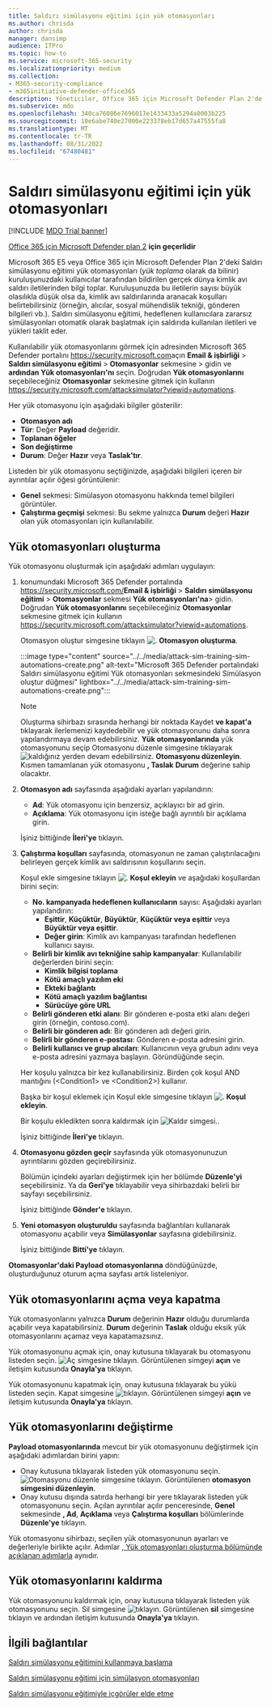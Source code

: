 ```yaml
---
title: Saldırı simülasyonu eğitimi için yük otomasyonları
ms.author: chrisda
author: chrisda
manager: dansimp
audience: ITPro
ms.topic: how-to
ms.service: microsoft-365-security
ms.localizationpriority: medium
ms.collection:
- M365-security-compliance
- m365initiative-defender-office365
description: Yöneticiler, Office 365 için Microsoft Defender Plan 2'de Saldırı simülasyonu eğitimi için otomatik simülasyonları toplamak ve başlatmak için yük otomasyonlarını (yük toplama) kullanmayı öğrenebilir.
ms.subservice: mdo
ms.openlocfilehash: 340ca76086e7696017e1433433a5294a8003b225
ms.sourcegitcommit: 10e6abe740e27000e223378eb17d657a47555fa8
ms.translationtype: MT
ms.contentlocale: tr-TR
ms.lasthandoff: 08/31/2022
ms.locfileid: "67480481"
---
```

# <a name="payload-automations-for-attack-simulation-training"></a>Saldırı simülasyonu eğitimi için yük otomasyonları

[!INCLUDE [MDO Trial banner](../includes/mdo-trial-banner.md)]

[Office 365 için Microsoft Defender plan 2](defender-for-office-365.md) **için geçerlidir**

Microsoft 365 E5 veya Office 365 için Microsoft Defender Plan 2'deki Saldırı simülasyonu eğitimi yük otomasyonları (_yük toplama_ olarak da bilinir) kuruluşunuzdaki kullanıcılar tarafından bildirilen gerçek dünya kimlik avı saldırı iletilerinden bilgi toplar. Kuruluşunuzda bu iletilerin sayısı büyük olasılıkla düşük olsa da, kimlik avı saldırılarında aranacak koşulları belirtebilirsiniz (örneğin, alıcılar, sosyal mühendislik tekniği, gönderen bilgileri vb.). Saldırı simülasyonu eğitimi, hedeflenen kullanıcılara zararsız simülasyonları otomatik olarak başlatmak için saldırıda kullanılan iletileri ve yükleri taklit eder.

Kullanılabilir yük otomasyonlarını görmek için adresinden Microsoft 365 Defender portalını <https://security.microsoft.com>açın **Email & işbirliği** \> **Saldırı simülasyonu eğitimi** \> **Otomasyonlar** sekmesine \> gidin ve **ardından Yük otomasyonları'nı** seçin. Doğrudan **Yük otomasyonlarını** seçebileceğiniz **Otomasyonlar** sekmesine gitmek için kullanın <https://security.microsoft.com/attacksimulator?viewid=automations>.

Her yük otomasyonu için aşağıdaki bilgiler gösterilir:

- **Otomasyon adı**
- **Tür**: Değer **Payload** değeridir.
- **Toplanan öğeler**
- **Son değiştirme**
- **Durum**: Değer **Hazır** veya **Taslak'tır**.

Listeden bir yük otomasyonu seçtiğinizde, aşağıdaki bilgileri içeren bir ayrıntılar açılır öğesi görüntülenir:

- **Genel** sekmesi: Simülasyon otomasyonu hakkında temel bilgileri görüntüler.
- **Çalıştırma geçmişi** sekmesi: Bu sekme yalnızca **Durum** değeri **Hazır** olan yük otomasyonları için kullanılabilir.

## <a name="create-payload-automations"></a>Yük otomasyonları oluşturma

Yük otomasyonu oluşturmak için aşağıdaki adımları uygulayın:

1. konumundaki Microsoft 365 Defender portalında <https://security.microsoft.com/>**Email & işbirliği** \> **Saldırı simülasyonu eğitimi** \> **Otomasyonlar** sekmesi **Yük otomasyonları'na**\> gidin. Doğrudan **Yük otomasyonlarını** seçebileceğiniz **Otomasyonlar** sekmesine gitmek için kullanın <https://security.microsoft.com/attacksimulator?viewid=automations>.

   Otomasyon oluştur simgesine tıklayın ![.](../../media/m365-cc-sc-create-icon.png) **Otomasyon oluşturma**.

   :::image type="content" source="../../media/attack-sim-training-sim-automations-create.png" alt-text="Microsoft 365 Defender portalındaki Saldırı simülasyonu eğitimi Yük otomasyonları sekmesindeki Simülasyon oluştur düğmesi" lightbox="../../media/attack-sim-training-sim-automations-create.png":::

   > [!NOTE]
   > Oluşturma sihirbazı sırasında herhangi bir noktada Kaydet **ve kapat'a** tıklayarak ilerlemenizi kaydedebilir ve yük otomasyonunu daha sonra yapılandırmaya devam edebilirsiniz. **Yük otomasyonlarında** yük otomasyonunu seçip Otomasyonu düzenle simgesine tıklayarak ![kaldığınız yerden devam edebilirsiniz.](../../media/m365-cc-sc-edit-icon.png) **Otomasyonu düzenleyin**. Kısmen tamamlanan yük otomasyonu **, Taslak** **Durum** değerine sahip olacaktır.

2. **Otomasyon adı** sayfasında aşağıdaki ayarları yapılandırın:

   - **Ad**: Yük otomasyonu için benzersiz, açıklayıcı bir ad girin.
   - **Açıklama**: Yük otomasyonu için isteğe bağlı ayrıntılı bir açıklama girin.

   İşiniz bittiğinde **İleri'ye** tıklayın.

3. **Çalıştırma koşulları** sayfasında, otomasyonun ne zaman çalıştırılacağını belirleyen gerçek kimlik avı saldırısının koşullarını seçin.

   Koşul ekle simgesine tıklayın ![.](../../media/m365-cc-sc-create-icon.png) **Koşul ekleyin** ve aşağıdaki koşullardan birini seçin:

   - **No. kampanyada hedeflenen kullanıcıların** sayısı: Aşağıdaki ayarları yapılandırın:
     - **Eşittir**, **Küçüktür**, **Büyüktür**, **Küçüktür veya eşittir** veya **Büyüktür veya eşittir**.
     - **Değer girin**: Kimlik avı kampanyası tarafından hedeflenen kullanıcı sayısı.
   - **Belirli bir kimlik avı tekniğine sahip kampanyalar**: Kullanılabilir değerlerden birini seçin:
     - **Kimlik bilgisi toplama**
     - **Kötü amaçlı yazılım eki**
     - **Ekteki bağlantı**
     - **Kötü amaçlı yazılım bağlantısı**
     - **Sürücüye göre URL**
   - **Belirli gönderen etki alanı**: Bir gönderen e-posta etki alanı değeri girin (örneğin, contoso.com).
   - **Belirli bir gönderen adı**: Bir gönderen adı değeri girin.
   - **Belirli bir gönderen e-postası**: Gönderen e-posta adresini girin.
   - **Belirli kullanıcı ve grup alıcıları**: Kullanıcının veya grubun adını veya e-posta adresini yazmaya başlayın. Göründüğünde seçin.

   Her koşulu yalnızca bir kez kullanabilirsiniz. Birden çok koşul AND mantığını (\<Condition1\> ve \<Condition2\>) kullanır.

   Başka bir koşul eklemek için Koşul ekle simgesine tıklayın ![.](../../media/m365-cc-sc-create-icon.png) **Koşul ekleyin**.

   Bir koşulu ekledikten sonra kaldırmak için ![Kaldır simgesi.](../../media/m365-cc-sc-delete-icon.png).

   İşiniz bittiğinde **İleri'ye** tıklayın.

4. **Otomasyonu gözden geçir** sayfasında yük otomasyonunuzun ayrıntılarını gözden geçirebilirsiniz.

   Bölümün içindeki ayarları değiştirmek için her bölümde **Düzenle'yi** seçebilirsiniz. Ya da **Geri'ye** tıklayabilir veya sihirbazdaki belirli bir sayfayı seçebilirsiniz.

   İşiniz bittiğinde **Gönder'e** tıklayın.

5. **Yeni otomasyon oluşturuldu** sayfasında bağlantıları kullanarak otomasyonu açabilir veya **Simülasyonlar** sayfasına gidebilirsiniz.

   İşiniz bittiğinde **Bitti'ye** tıklayın.

**Otomasyonlar'daki Payload otomasyonlarına** döndüğünüzde, oluşturduğunuz oturum açma sayfası artık listeleniyor.

## <a name="turn-payload-automations-on-or-off"></a>Yük otomasyonlarını açma veya kapatma

Yük otomasyonlarını yalnızca **Durum** değerinin **Hazır** olduğu durumlarda açabilir veya kapatabilirsiniz. **Durum** değerinin **Taslak** olduğu eksik yük otomasyonlarını açamaz veya kapatamazsınız.

Yük otomasyonunu açmak için, onay kutusuna tıklayarak bu otomasyonu listeden seçin. ![Aç simgesine tıklayın.](../../media/m365-cc-sc-turn-on-off-icon.png) Görüntülenen simgeyi **açın** ve iletişim kutusunda **Onayla'ya** tıklayın.

Yük otomasyonunu kapatmak için, onay kutusuna tıklayarak bu yükü listeden seçin. Kapat simgesine ![tıklayın.](../../media/m365-cc-sc-turn-on-off-icon.png) Görüntülenen simgeyi **açın** ve iletişim kutusunda **Onayla'ya** tıklayın.

## <a name="modify-payload-automations"></a>Yük otomasyonlarını değiştirme

**Payload otomasyonlarında** mevcut bir yük otomasyonunu değiştirmek için aşağıdaki adımlardan birini yapın:

- Onay kutusuna tıklayarak listeden yük otomasyonunu seçin. ![Otomasyonu düzenle simgesine tıklayın.](../../media/m365-cc-sc-edit-icon.png) Görüntülenen **otomasyon simgesini düzenleyin**.
- Onay kutusu dışında satırda herhangi bir yere tıklayarak listeden yük otomasyonunu seçin. Açılan ayrıntılar açılır penceresinde, **Genel** sekmesinde **, Ad**, **Açıklama** veya **Çalıştırma koşulları** bölümlerinde **Düzenle'ye** tıklayın.

Yük otomasyonu sihirbazı, seçilen yük otomasyonunun ayarları ve değerleriyle birlikte açılır. Adımlar [, Yük otomasyonları oluşturma bölümünde açıklanan adımlarla](#create-payload-automations) aynıdır.

## <a name="remove-payload-automations"></a>Yük otomasyonlarını kaldırma

Yük otomasyonunu kaldırmak için, onay kutusuna tıklayarak listeden yük otomasyonunu seçin. Sil simgesine ![tıklayın.](../../media/m365-cc-sc-delete-icon.png) Görüntülenen **sil** simgesine tıklayın ve ardından iletişim kutusunda **Onayla'ya** tıklayın.

## <a name="related-links"></a>İlgili bağlantılar

[Saldırı simülasyonu eğitimini kullanmaya başlama](attack-simulation-training-get-started.md)

[Saldırı simülasyonu eğitimi için simülasyon otomasyonları](attack-simulation-training-simulation-automations.md)

[Saldırı simülasyonu eğitimiyle içgörüler elde etme](attack-simulation-training-insights.md)
